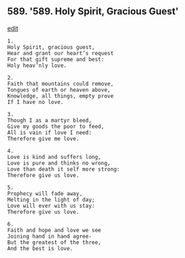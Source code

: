
## 589.  '589. Holy Spirit, Gracious Guest'
[edit](https://docs.google.com/document/d/1e26cAwiXUonMVA3MF6Yy8RF3KECRd5zT/edit?mode=html)






    1.
    Holy Spirit, gracious guest,
    Hear and grant our heart’s request
    For that gift supreme and best:
    Holy heav’nly love.

    2.
    Faith that mountains could remove,
    Tongues of earth or heaven above,
    Knowledge, all things, empty prove
    If I have no love.

    3.
    Though I as a martyr bleed,
    Give my goods the poor to feed,
    All is vain if love I need:
    Therefore give me love.

    4.
    Love is kind and suffers long,
    Love is pure and thinks no wrong,
    Love than death it self more strong:
    Therefore give us love.

    5.
    Prophecy will fade away,
    Melting in the light of day;
    Love will ever with us stay:
    Therefore give us love.

    6.
    Faith and hope and love we see
    Joining hand in hand agree-
    But the greatest of the three,
    And the best is love.
